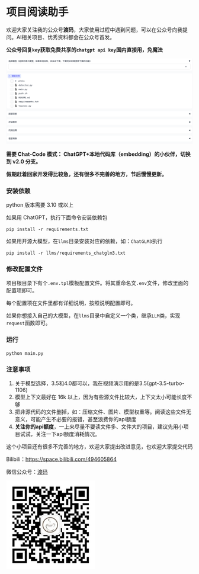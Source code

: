 # 项目阅读助手

欢迎大家关注我的公众号**渡码**，大家使用过程中遇到问题，可以在公众号向我提问。AI相关项目、优秀资料都会在公众号首发。

**公众号回复`key`获取免费共享的`chatgpt api key`国内直接用，免魔法**

<img  src="./docs/images/screen1.png">

**需要 Chat-Code 模式： ChatGPT+本地代码库（embedding）的小伙伴，切换到 v2.0 分支。**

**假期赶着回家开发得比较急，还有很多不完善的地方，节后慢慢更新。**

### 安装依赖

python 版本需要 3.10 或以上

如果用 ChatGPT，执行下面命令安装依赖包
```shell
pip install -r requirements.txt
```

如果用开源大模型，在`llms`目录安装对应的依赖，如：`ChatGLM3`执行
```shell
pip install -r llms/requirements_chatglm3.txt
```

### 修改配置文件

项目根目录下有个`.env.tpl`模板配置文件。将其重命名文`.env`文件，修改里面的配置项即可。

每个配置项在文件里都有详细说明，按照说明配置即可。

如果你想接入自己的大模型，在`llms`目录中自定义一个类，继承`LLM`类，实现`request`函数即可。

### 运行

```shell
python main.py
```

### 注意事项

1. 关于模型选择，3.5和4.0都可以，我在视频演示用的是3.5(gpt-3.5-turbo-1106)
2. 模型上下文最好在 16k 以上，因为有些源文件比较大，上下文太小可能长度不够
3. 把非源代码的文件删掉，如：压缩文件、图片、模型权重等。阅读这些文件无意义，可能产生不必要的报错，甚至浪费你的api额度
4. **关注你的api额度**，一上来尽量不要读文件多、文件大的项目，建议先用小项目试试，关注一下api额度消耗情况。

这个小项目还有很多不完善的地方，欢迎大家提出改进意见，也欢迎大家提交代码

Bilibili：https://space.bilibili.com/494605864

微信公众号：[渡码](http://mp.weixin.qq.com/profile?src=3&timestamp=1663979948&ver=1&signature=wcyNF3yu1W0bMvEanLaDxbZWIzr4fHOGzS3*iP9FBJmGgREoKU6rifDbYefvfJNkEK2r*hS6httmcHBrvtFoVg==)



<img width="240" src="./docs/images/duma.jpg">
